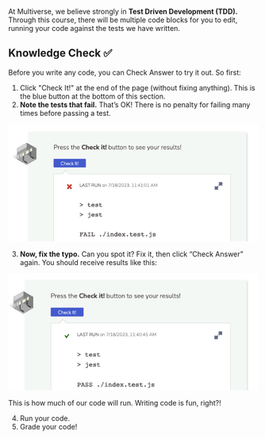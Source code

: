 At Multiverse, we believe strongly in **Test Driven Development (TDD).** Through this course, there will be multiple code blocks for you to edit, running your code against the tests we have written.

## Knowledge Check ✅

Before you write any code, you can Check Answer to try it out.  So first:

1. Click "Check It!" at the end of the page (without fixing anything). This is the blue button at the bottom of this section.
2. **Note the tests that fail.** That’s OK!  There is no penalty for failing many times before passing a test.

![Failing test](../assets/7.FailedTest.png)

3. **Now, fix the typo.** Can you spot it? Fix it, then click “Check Answer” again. You should receive results like this:

![Passing test](../assets/7.PassedTest.png)

This is how much of our code will run. Writing code is fun, right?!

4. Run your code.
5. Grade your code!